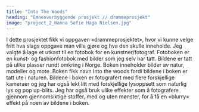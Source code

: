 ```yaml
---
title: "Into The Woods"
heading: "Emneoverbyggende prosjekt // drømmeprosjekt"
image: "project_2_Hanna Sofie Haga Nielsen.jpg"
---
```


I dette prosjektet fikk vi oppgaven «drømmeprosjektet», hvor vi kunne velge fritt hva slags oppgave man ville gjøre og hva den skulle inneholde. Jeg valgte å lage et utkast til en fotobok for en kunstner/fotograf. Fotoboken er en kunst- og fashionfotobok med bilder som jeg selv har tatt. Bildene er tatt på ulike plasser rundt omkring i Norge. Boken inneholder bilder av natur, modeller og mote. Boken fikk navn Into the woods fordi bildene i boken er tatt ute i naturen. Bildene i boken er fotografert med flere forskjellige kameraer og jeg har også lekt litt med forskjellige lysoppsett som naturlig lys og pop up-blits. Jeg har også bruk ulike effekter som å fotografere gjennom gjennomsiktige stoffer, med og uten mønster, for å få en «blurry» effekt på noen av bildene i boken.
